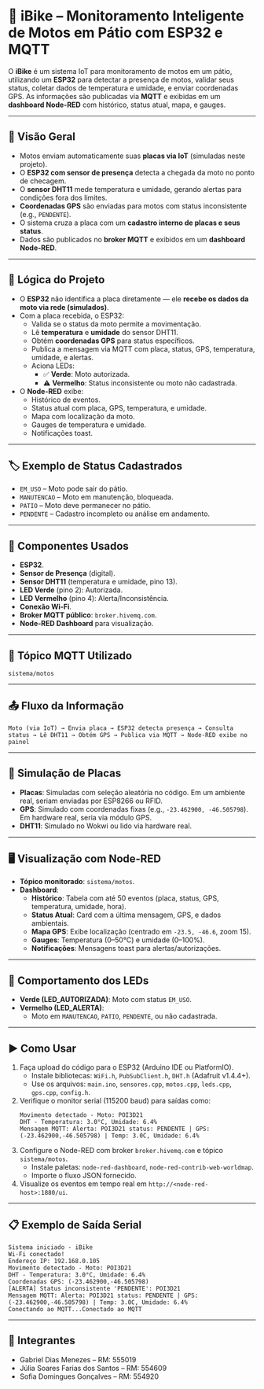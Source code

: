 # 🛵 iBike – Monitoramento Inteligente de Motos em Pátio com ESP32 e MQTT

O **iBike** é um sistema IoT para monitoramento de motos em um pátio, utilizando um **ESP32** para detectar a presença de motos, validar seus status, coletar dados de temperatura e umidade, e enviar coordenadas GPS. As informações são publicadas via **MQTT** e exibidas em um **dashboard Node-RED** com histórico, status atual, mapa, e gauges.

---

## 📲 Visão Geral

* Motos enviam automaticamente suas **placas via IoT** (simuladas neste projeto).
* O **ESP32 com sensor de presença** detecta a chegada da moto no ponto de checagem.
* O **sensor DHT11** mede temperatura e umidade, gerando alertas para condições fora dos limites.
* **Coordenadas GPS** são enviadas para motos com status inconsistente (e.g., `PENDENTE`).
* O sistema cruza a placa com um **cadastro interno de placas e seus status**.
* Dados são publicados no **broker MQTT** e exibidos em um **dashboard Node-RED**.

---

## 🧠 Lógica do Projeto

* O **ESP32** não identifica a placa diretamente — ele **recebe os dados da moto via rede (simulados)**.
* Com a placa recebida, o ESP32:
  * Valida se o status da moto permite a movimentação.
  * Lê **temperatura** e **umidade** do sensor DHT11.
  * Obtém **coordenadas GPS** para status específicos.
  * Publica a mensagem via MQTT com placa, status, GPS, temperatura, umidade, e alertas.
  * Aciona LEDs:
    * ✅ **Verde**: Moto autorizada.
    * ⚠️ **Vermelho**: Status inconsistente ou moto não cadastrada.
* O **Node-RED** exibe:
  * Histórico de eventos.
  * Status atual com placa, GPS, temperatura, e umidade.
  * Mapa com localização da moto.
  * Gauges de temperatura e umidade.
  * Notificações toast.

---

## 🏷️ Exemplo de Status Cadastrados

* `EM_USO` – Moto pode sair do pátio.
* `MANUTENCAO` – Moto em manutenção, bloqueada.
* `PATIO` – Moto deve permanecer no pátio.
* `PENDENTE` – Cadastro incompleto ou análise em andamento.

---

## 🔌 Componentes Usados

* **ESP32**.
* **Sensor de Presença** (digital).
* **Sensor DHT11** (temperatura e umidade, pino 13).
* **LED Verde** (pino 2): Autorizada.
* **LED Vermelho** (pino 4): Alerta/Inconsistência.
* **Conexão Wi-Fi**.
* **Broker MQTT público**: `broker.hivemq.com`.
* **Node-RED Dashboard** para visualização.

---

## 📡 Tópico MQTT Utilizado

```
sistema/motos
```

---

## 📤 Fluxo da Informação

```plaintext
Moto (via IoT) → Envia placa → ESP32 detecta presença → Consulta status → Lê DHT11 → Obtém GPS → Publica via MQTT → Node-RED exibe no painel
```

---

## 🧪 Simulação de Placas

* **Placas**: Simuladas com seleção aleatória no código. Em um ambiente real, seriam enviadas por ESP8266 ou RFID.
* **GPS**: Simulado com coordenadas fixas (e.g., `-23.462900, -46.505798`). Em hardware real, seria via módulo GPS.
* **DHT11**: Simulado no Wokwi ou lido via hardware real.

---

## 🖥️ Visualização com Node-RED

* **Tópico monitorado**: `sistema/motos`.
* **Dashboard**:
  * **Histórico**: Tabela com até 50 eventos (placa, status, GPS, temperatura, umidade, hora).
  * **Status Atual**: Card com a última mensagem, GPS, e dados ambientais.
  * **Mapa GPS**: Exibe localização (centrado em `-23.5, -46.6`, zoom 15).
  * **Gauges**: Temperatura (0–50°C) e umidade (0–100%).
  * **Notificações**: Mensagens toast para alertas/autorizações.

---

## 🚦 Comportamento dos LEDs

* **Verde (LED_AUTORIZADA)**: Moto com status `EM_USO`.
* **Vermelho (LED_ALERTA)**:
  * Moto em `MANUTENCAO`, `PATIO`, `PENDENTE`, ou não cadastrada.

---

## ▶️ Como Usar

1. Faça upload do código para o ESP32 (Arduino IDE ou PlatformIO).
   * Instale bibliotecas: `WiFi.h`, `PubSubClient.h`, `DHT.h` (Adafruit v1.4.4+).
   * Use os arquivos: `main.ino`, `sensores.cpp`, `motos.cpp`, `leds.cpp`, `gps.cpp`, `config.h`.
2. Verifique o monitor serial (115200 baud) para saídas como:
   ```
   Movimento detectado - Moto: POI3D21
   DHT - Temperatura: 3.0°C, Umidade: 6.4%
   Mensagem MQTT: Alerta: POI3D21 status: PENDENTE | GPS: (-23.462900,-46.505798) | Temp: 3.0C, Umidade: 6.4%
   ```
3. Configure o Node-RED com broker `broker.hivemq.com` e tópico `sistema/motos`.
   * Instale paletas: `node-red-dashboard`, `node-red-contrib-web-worldmap`.
   * Importe o fluxo JSON fornecido.
4. Visualize os eventos em tempo real em `http://<node-red-host>:1880/ui`.

---

## 📋 Exemplo de Saída Serial

```
Sistema iniciado - iBike
Wi-Fi conectado!
Endereço IP: 192.168.0.105
Movimento detectado - Moto: POI3D21
DHT - Temperatura: 3.0°C, Umidade: 6.4%
Coordenadas GPS: (-23.462900,-46.505798)
[ALERTA] Status inconsistente 'PENDENTE': POI3D21
Mensagem MQTT: Alerta: POI3D21 status: PENDENTE | GPS: (-23.462900,-46.505798) | Temp: 3.0C, Umidade: 6.4%
Conectando ao MQTT...Conectado ao MQTT
```

---

## 👥 Integrantes

* Gabriel Dias Menezes – RM: 555019
* Júlia Soares Farias dos Santos – RM: 554609
* Sofia Domingues Gonçalves – RM: 554920 